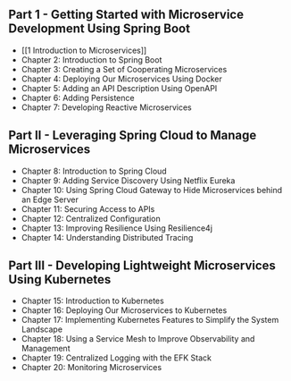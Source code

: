  ## Part 1 - Getting Started with Microservice Development Using Spring Boot
 - [[1 Introduction to Microservices]]
 - Chapter 2: Introduction to Spring Boot
 - Chapter 3: Creating a Set of Cooperating Microservices
 - Chapter 4: Deploying Our Microservices Using Docker
 - Chapter 5: Adding an API Description Using OpenAPI
 - Chapter 6: Adding Persistence
 - Chapter 7: Developing Reactive Microservices
 ## Part II - Leveraging Spring Cloud to Manage Microservices
 - Chapter 8: Introduction to Spring Cloud
 - Chapter 9: Adding Service Discovery Using Netflix Eureka
 - Chapter 10: Using Spring Cloud Gateway to Hide Microservices behind an Edge Server
 - Chapter 11: Securing Access to APIs
 - Chapter 12: Centralized Configuration
 - Chapter 13: Improving Resilience Using Resilience4j
 - Chapter 14: Understanding Distributed Tracing
 ## Part III - Developing Lightweight Microservices Using Kubernetes
 - Chapter 15: Introduction to Kubernetes
 - Chapter 16: Deploying Our Microservices to Kubernetes
 - Chapter 17: Implementing Kubernetes Features to Simplify the System Landscape
 - Chapter 18: Using a Service Mesh to Improve Observability and Management
 - Chapter 19: Centralized Logging with the EFK Stack
 - Chapter 20: Monitoring Microservices